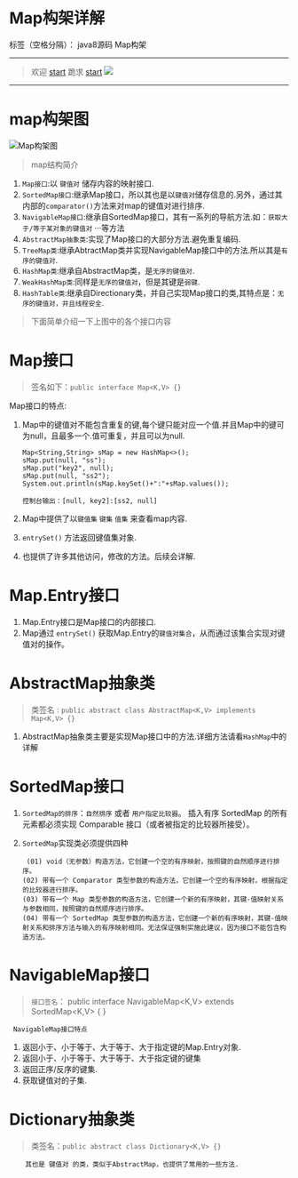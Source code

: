 ﻿# Map构架详解

标签（空格分隔）： java8源码 Map构架

---

> 欢迎 [start][1] 跪求 [start][2]
[<img src="http://www.kkcoder.cn:8080/blog/comment/gitPic.png"/>][3]

---
# map构架图
![Map构架图][4]


> map结构简介

 1. `Map接口`:以 `键值对` 储存内容的映射接口.
 2. `SortedMap接口`:继承Map接口，所以其也是以`键值对`储存信息的.另外，通过其内部的`comparator()`方法来对map的键值对进行排序.
 3. `NavigableMap接口`:继承自SortedMap接口，其有一系列的导航方法.如：`获取大于/等于某对象的键值对` ···等方法
 4. `AbstractMap抽象类`:实现了Map接口的大部分方法.避免重复编码.
 5. `TreeMap类`:继承AbtractMap类并实现NavigableMap接口中的方法.所以其是`有序的键值对`.
 6. `HashMap类`:继承自AbstractMap类，是`无序的键值对`.
 7. `WeakHashMap类`:同样是`无序的键值对`，但是其键是`弱键`.
 8. `HashTable类`:继承自Directionary类，并自己实现Map接口的类,其特点是：`无序的键值对，并且线程安全`.
 

> 下面简单介绍一下上图中的各个接口内容

# Map接口

> 签名如下：`public interface Map<K,V> {}`

Map接口的特点:

 1. Map中的键值对不能包含重复的键,每个键只能对应一个值.并且Map中的键可为null，且最多一个.值可重复，并且可以为null.

        Map<String,String> sMap = new HashMap<>(); 
		sMap.put(null, "ss");
		sMap.put("key2", null);
		sMap.put(null, "ss2");
		System.out.println(sMap.keySet()+":"+sMap.values());
		
    `控制台输出：[null, key2]:[ss2, null]`

 2. Map中提供了以`键值集` `键集` `值集` 来查看map内容.
 3. `entrySet()` 方法返回键值集对象.
 4. 也提供了许多其他访问，修改的方法。后续会详解.

# Map.Entry接口

 1. Map.Entry接口是Map接口的内部接口.
 2. Map通过 `entrySet()` 获取Map.Entry的`键值对集合`，从而通过该集合实现对键值对的操作。

# AbstractMap抽象类

> 类签名 :  `public abstract class AbstractMap<K,V> implements Map<K,V> {}`

 1. AbstractMap抽象类主要是实现Map接口中的方法.详细方法请看`HashMap`中的详解

# SortedMap接口

 1. `SortedMap的排序`：`自然排序` 或者 `用户指定比较器`。 插入有序 SortedMap 的所有元素都必须实现 Comparable 接口（或者被指定的比较器所接受）。
 2. `SortedMap`实现类必须提供四种
   
         (01) void（无参数）构造方法，它创建一个空的有序映射，按照键的自然顺序进行排序。
        (02) 带有一个 Comparator 类型参数的构造方法，它创建一个空的有序映射，根据指定的比较器进行排序。
        (03) 带有一个 Map 类型参数的构造方法，它创建一个新的有序映射，其键-值映射关系与参数相同，按照键的自然顺序进行排序。
        (04) 带有一个 SortedMap 类型参数的构造方法，它创建一个新的有序映射，其键-值映射关系和排序方法与输入的有序映射相同。无法保证强制实施此建议，因为接口不能包含构造方法。
  
# NavigableMap接口

> `接口签名`： public interface NavigableMap<K,V> extends SortedMap<K,V> { }


     NavigableMap接口特点

 1. 返回小于、小于等于、大于等于、大于指定键的Map.Entry对象.
 2. 返回小于、小于等于、大于等于、大于指定键的键集
 3. 返回正序/反序的键集.
 4. 获取键值对的子集.

# Dictionary抽象类

> 类签名：`public abstract class Dictionary<K,V> {}`

        其也是 键值对 的类，类似于AbstractMap，也提供了常用的一些方法.








 


  [1]: https://github.com/static-mkk/wangkuiwu
  [2]: https://github.com/static-mkk/wangkuiwu
  [3]: https://github.com/static-mkk/wangkuiwu
  [4]: http://wangkuiwu.github.io/media/pic/java/collection/collection09.jpg